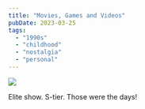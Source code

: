 ```yaml
---
title: "Movies, Games and Videos"
pubDate: 2023-03-25
tags: 
  - "1990s"
  - "childhood"
  - "nostalgia"
  - "personal"
---
```


![](/images/mgv.png)

Elite show. S-tier. Those were the days!

